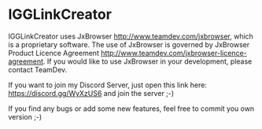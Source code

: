 # IGGLinkCreator
IGGLinkCreator uses JxBrowser http://www.teamdev.com/jxbrowser, which is a proprietary software. The use of JxBrowser is governed by JxBrowser Product Licence Agreement http://www.teamdev.com/jxbrowser-licence-agreement. If you would like to use JxBrowser in your development, please contact TeamDev.

If you want to join my Discord Server, just open this link here: https://discord.gg/WyXzUS6 and join the server ;-)

If you find any bugs or add some new features, feel free to commit you own version ;-)
